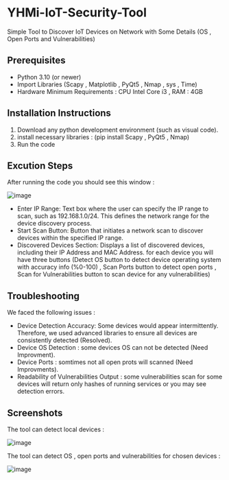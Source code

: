 # YHMi-IoT-Security-Tool
Simple Tool to Discover IoT Devices on Network with Some Details (OS , Open Ports and Vulnerabilities)

## Prerequisites
- Python 3.10 (or newer) 
- Import Libraries (Scapy , Matplotlib , PyQt5 , Nmap , sys , Time) 
- Hardware Minimum Requirements : CPU Intel Core i3 , RAM : 4GB

## Installation Instructions
1. Download any python development environment (such as visual code).
2. install necessary libraries :
   (pip install Scapy , PyQt5 , Nmap)
3. Run the code

## Excution Steps
After running the code you should see this window :

![image](https://github.com/user-attachments/assets/152b1fca-01bb-4e11-bacf-072e754acd1e)


- Enter IP Range: Text box where the user can specify the IP range to scan, such as 192.168.1.0/24. This defines the network range for the device discovery process.
- Start Scan Button: Button that initiates a network scan to discover devices within the specified IP range.
- Discovered Devices Section: Displays a list of discovered devices, including their IP Address and MAC Address. for each device you will have three buttons (Detect OS button to detect device operating system with accuracy info (%0-100) , Scan Ports button to detect open ports , Scan for Vulnerabilities button to scan device for any vulnerabilities)

## Troubleshooting
We faced the following issues :
- Device Detection Accuracy: Some devices would appear intermittently. Therefore, we used advanced libraries to ensure all devices are consistently detected (Resolved).
- Device OS Detection : some devices OS can not be detected (Need Improvment).
- Device Ports : somtimes not all open prots will scanned (Need Improvments).
- Readability of Vulnerabilities Output : some vulnerabilities scan for some devices will return only hashes of running services or you may see detection errors.

## Screenshots 
The tool can detect local devices :

![image](https://github.com/user-attachments/assets/8ca0dd81-0c01-470c-80f7-3e090143c99f)

The tool can detect OS , open ports and vulnerabilities for chosen devices :

![image](https://github.com/user-attachments/assets/293b182b-f9b4-4808-81ab-17f8294161ed)
